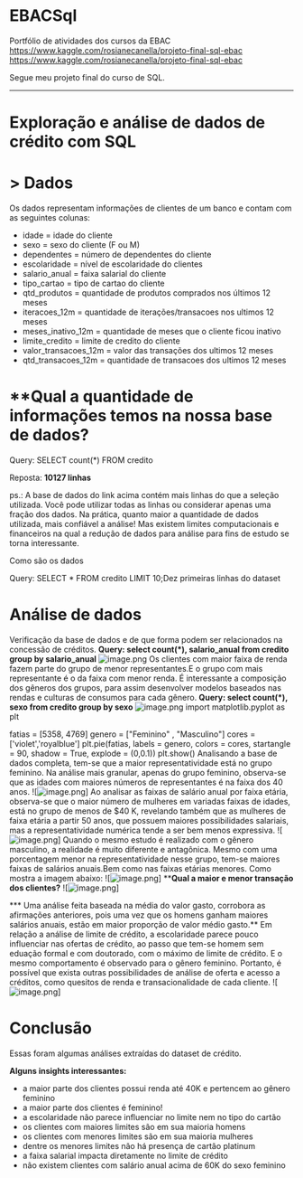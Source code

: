 # EBACSql
Portfólio de atividades dos cursos da EBAC
https://www.kaggle.com/rosianecanella/projeto-final-sql-ebac
https://www.kaggle.com/rosianecanella/projeto-final-sql-ebac

Segue meu projeto final do curso de SQL.

****************************************
# **Exploração e análise de dados de crédito com SQL**

#  > **Dados**
Os dados representam informações de clientes de um banco e contam com as seguintes colunas:

* idade = idade do cliente
* sexo = sexo do cliente (F ou M)
* dependentes = número de dependentes do cliente
* escolaridade = nível de escolaridade do clientes
* salario_anual = faixa salarial do cliente
* tipo_cartao = tipo de cartao do cliente
* qtd_produtos = quantidade de produtos comprados nos últimos 12 meses
* iteracoes_12m = quantidade de iterações/transacoes nos ultimos 12 meses
* meses_inativo_12m = quantidade de meses que o cliente ficou inativo
* limite_credito = limite de credito do cliente
* valor_transacoes_12m = valor das transações dos ultimos 12 meses
* qtd_transacoes_12m = quantidade de transacoes dos ultimos 12 meses
# **Qual a quantidade de informações temos na nossa base de dados?

Query: SELECT count(*) FROM credito

Reposta: **10127 linhas**

ps.: A base de dados do link acima contém mais linhas do que a seleção utilizada. Você pode utilizar todas as linhas ou considerar apenas uma fração dos dados. Na prática, quanto maior a quantidade de dados utilizada, mais confiável a análise! Mas existem limites computacionais e financeiros na qual a redução de dados para análise para fins de estudo se torna interessante.

Como são os dados

Query: SELECT * FROM credito LIMIT 10;Dez primeiras linhas do dataset
# Análise de dados
Verificação da base de dados e de que forma podem ser relacionados na concessão de créditos.
**Query: select count(*), salario_anual from credito group by salario_anual**
![image.png](attachment:7b83ae0f-e849-4c65-83e5-c42587353fa6.png)
Os clientes com maior faixa de renda fazem parte do grupo de menor representantes.E o grupo com mais representante é o da faixa com menor renda.
É interessante a composição dos gêneros dos grupos, para assim desenvolver modelos baseados nas rendas e culturas de consumos para cada gênero.
**Query: select count(*), sexo from credito group by sexo**
![image.png](attachment:ced8f8b3-9fe6-496e-979d-3a4f0c1afed8.png)
import matplotlib.pyplot as plt

fatias = [5358, 4769]
genero = ["Feminino" , "Masculino"]
cores = ['violet','royalblue']
plt.pie(fatias, labels = genero, colors = cores, startangle = 90, shadow = True, explode = (0,0.1))
plt.show()
Analisando a base de dados completa, tem-se que a maior representatividade está no grupo feminino.
Na análise mais granular, apenas do grupo feminino, observa-se que as idades com maiores números de representantes é na faixa dos 40 anos.
![![image.png](attachment:a205dbc4-d33d-446a-a79b-650dbea9f4aa.png)]
Ao analisar as faixas de salário anual por faixa etária, observa-se que o maior número de mulheres em variadas faixas de idades, está no grupo de menos de $40 K, revelando também que as mulheres de faixa etária a partir 50 anos, que possuem maiores possibilidades salariais, mas a representatividade numérica tende a ser bem menos expressiva.
![![image.png](attachment:04db59aa-e25d-43c4-8f8b-af35ad043ba5.png)]
Quando o mesmo estudo é realizado com o gênero masculino, a realidade é muito diferente e antagônica. Mesmo com uma porcentagem menor na representatividade nesse grupo, tem-se maiores faixas de salários anuais.Bem como nas faixas etárias menores. Como mostra a imagem abaixo:
![![image.png](attachment:61335d7c-95c5-4c14-bfc3-8393477d48b7.png)]
****Qual a maior e menor transação dos clientes?**
![![image.png](attachment:87e10749-328c-42d5-adf0-9b08dc6c9a05.png)]

*** Uma análise feita baseada na média do valor gasto, corrobora as afirmações anteriores, pois uma vez que os homens ganham maiores salários anuais, estão em maior proporção de valor médio gasto.**
Em relação a análise de limite de crédito, a escolaridade parece pouco influenciar nas ofertas de crédito, ao passo que tem-se  homem sem eduação formal e com doutorado, com o máximo de limite de crédito. E o mesmo comportamento é observado para o gênero feminino. Portanto, é possível que exista outras possibilidades de análise de oferta e acesso a créditos, como quesitos de renda e transacionalidade de cada cliente.
![![image.png](attachment:478acbca-2d30-40dc-9713-81c37c260186.png)]
# Conclusão
Essas foram algumas análises extraídas do dataset de crédito.

**Alguns insights interessantes:**

* a maior parte dos clientes possui renda até 40K e pertencem ao gênero feminino
* a maior parte dos clientes é feminino!
* a escolaridade não parece influenciar no limite nem no tipo do cartão
* os clientes com maiores limites são em sua maioria homens
* os clientes com menores limites são em sua maioria mulheres
* dentre os menores limites não há presença de cartão platinum
* a faixa salarial impacta diretamente no limite de crédito
* não existem clientes com salário anual acima de 60K do sexo feminino


